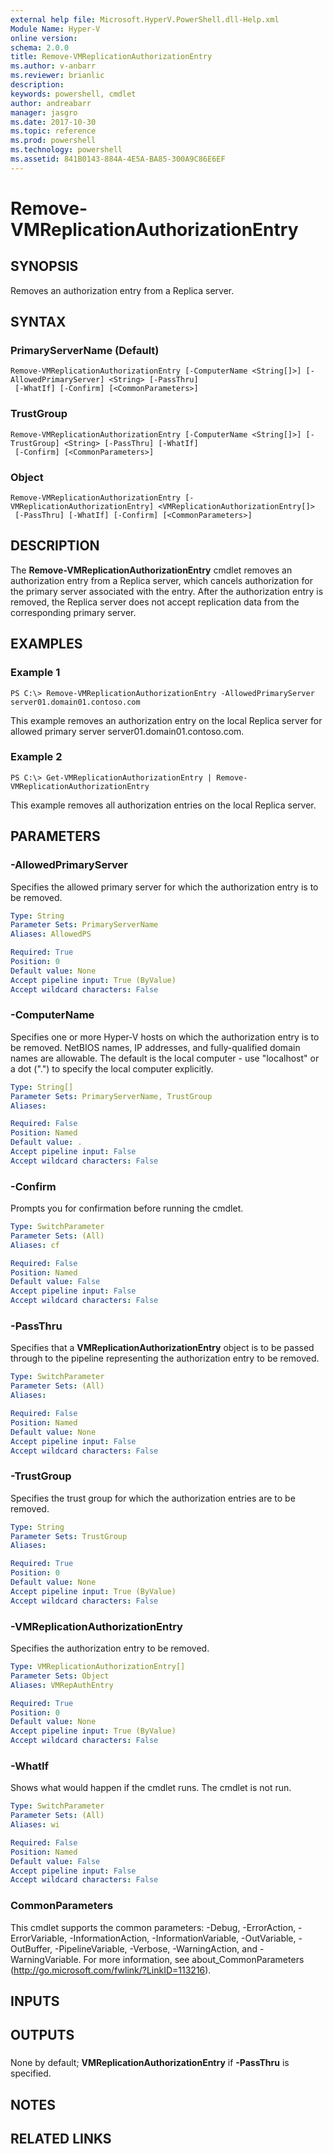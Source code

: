 ```yaml
---
external help file: Microsoft.HyperV.PowerShell.dll-Help.xml
Module Name: Hyper-V
online version: 
schema: 2.0.0
title: Remove-VMReplicationAuthorizationEntry
ms.author: v-anbarr
ms.reviewer: brianlic
description: 
keywords: powershell, cmdlet
author: andreabarr
manager: jasgro
ms.date: 2017-10-30
ms.topic: reference
ms.prod: powershell
ms.technology: powershell
ms.assetid: 841B0143-884A-4E5A-BA85-300A9C86E6EF
---
```


# Remove-VMReplicationAuthorizationEntry

## SYNOPSIS
Removes an authorization entry from a Replica server.

## SYNTAX

### PrimaryServerName (Default)
```
Remove-VMReplicationAuthorizationEntry [-ComputerName <String[]>] [-AllowedPrimaryServer] <String> [-PassThru]
 [-WhatIf] [-Confirm] [<CommonParameters>]
```

### TrustGroup
```
Remove-VMReplicationAuthorizationEntry [-ComputerName <String[]>] [-TrustGroup] <String> [-PassThru] [-WhatIf]
 [-Confirm] [<CommonParameters>]
```

### Object
```
Remove-VMReplicationAuthorizationEntry [-VMReplicationAuthorizationEntry] <VMReplicationAuthorizationEntry[]>
 [-PassThru] [-WhatIf] [-Confirm] [<CommonParameters>]
```

## DESCRIPTION
The **Remove-VMReplicationAuthorizationEntry** cmdlet removes an authorization entry from a Replica server, which cancels authorization for the primary server associated with the entry.
After the authorization entry is removed, the Replica server does not accept replication data from the corresponding primary server.

## EXAMPLES

### Example 1
```
PS C:\> Remove-VMReplicationAuthorizationEntry -AllowedPrimaryServer server01.domain01.contoso.com
```

This example removes an authorization entry on the local Replica server for allowed primary server server01.domain01.contoso.com.

### Example 2
```
PS C:\> Get-VMReplicationAuthorizationEntry | Remove-VMReplicationAuthorizationEntry
```

This example removes all authorization entries on the local Replica server.

## PARAMETERS

### -AllowedPrimaryServer
Specifies the allowed primary server for which the authorization entry is to be removed.

```yaml
Type: String
Parameter Sets: PrimaryServerName
Aliases: AllowedPS

Required: True
Position: 0
Default value: None
Accept pipeline input: True (ByValue)
Accept wildcard characters: False
```

### -ComputerName
Specifies one or more Hyper-V hosts on which the authorization entry is to be removed.
NetBIOS names, IP addresses, and fully-qualified domain names are allowable.
The default is the local computer - use "localhost" or a dot (".") to specify the local computer explicitly.

```yaml
Type: String[]
Parameter Sets: PrimaryServerName, TrustGroup
Aliases: 

Required: False
Position: Named
Default value: .
Accept pipeline input: False
Accept wildcard characters: False
```

### -Confirm
Prompts you for confirmation before running the cmdlet.

```yaml
Type: SwitchParameter
Parameter Sets: (All)
Aliases: cf

Required: False
Position: Named
Default value: False
Accept pipeline input: False
Accept wildcard characters: False
```

### -PassThru
Specifies that a **VMReplicationAuthorizationEntry** object is to be passed through to the pipeline representing the authorization entry to be removed.

```yaml
Type: SwitchParameter
Parameter Sets: (All)
Aliases: 

Required: False
Position: Named
Default value: None
Accept pipeline input: False
Accept wildcard characters: False
```

### -TrustGroup
Specifies the trust group for which the authorization entries are to be removed.

```yaml
Type: String
Parameter Sets: TrustGroup
Aliases: 

Required: True
Position: 0
Default value: None
Accept pipeline input: True (ByValue)
Accept wildcard characters: False
```

### -VMReplicationAuthorizationEntry
Specifies the authorization entry to be removed.

```yaml
Type: VMReplicationAuthorizationEntry[]
Parameter Sets: Object
Aliases: VMRepAuthEntry

Required: True
Position: 0
Default value: None
Accept pipeline input: True (ByValue)
Accept wildcard characters: False
```

### -WhatIf
Shows what would happen if the cmdlet runs.
The cmdlet is not run.

```yaml
Type: SwitchParameter
Parameter Sets: (All)
Aliases: wi

Required: False
Position: Named
Default value: False
Accept pipeline input: False
Accept wildcard characters: False
```

### CommonParameters
This cmdlet supports the common parameters: -Debug, -ErrorAction, -ErrorVariable, -InformationAction, -InformationVariable, -OutVariable, -OutBuffer, -PipelineVariable, -Verbose, -WarningAction, and -WarningVariable. For more information, see about_CommonParameters (http://go.microsoft.com/fwlink/?LinkID=113216).

## INPUTS

## OUTPUTS

###  
None by default; **VMReplicationAuthorizationEntry** if **-PassThru** is specified.

## NOTES

## RELATED LINKS

